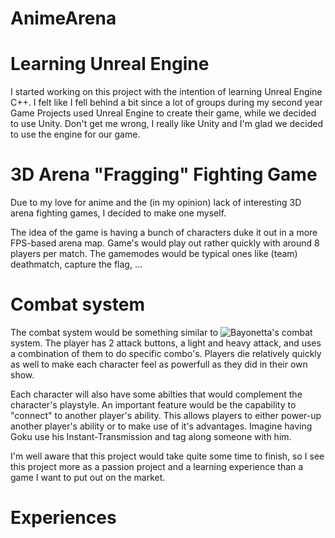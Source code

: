 # AnimeArena

# Learning Unreal Engine
I started working on this project with the intention of learning Unreal Engine C++.
I felt like I fell behind a bit since a lot of groups during my second year Game Projects used Unreal Engine to create their game,
while we decided to use Unity. Don't get me wrong, I really like Unity and I'm glad we decided to use the engine for our game.

# 3D Arena "Fragging" Fighting Game
Due to my love for anime and the (in my opinion) lack of interesting 3D arena fighting games, I decided to make one myself.

The idea of the game is having a bunch of characters duke it out in a more FPS-based arena map.
Game's would play out rather quickly with around 8 players per match.
The gamemodes would be typical ones like (team) deathmatch, capture the flag, ...

# Combat system
The combat system would be something similar to ![Bayonetta](https://en.wikipedia.org/wiki/Bayonetta)'s combat system.
The player has 2 attack buttons, a light and heavy attack, and uses a combination of them to do specific combo's.
Players die relatively quickly as well to make each character feel as powerfull as they did in their own show.

Each character will also have some abilties that would complement the character's playstyle.
An important feature would be the capability to "connect" to another player's ability.
This allows players to either power-up another player's ability or to make use of it's advantages.
Imagine having Goku use his Instant-Transmission and tag along someone with him.

I'm well aware that this project would take quite some time to finish,
so I see this project more as a passion project and a learning experience than a game I want to put out on the market.

# Experiences

